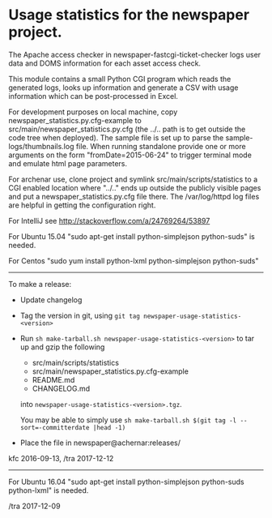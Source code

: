 Usage statistics for the newspaper project.
===

The Apache access checker in newspaper-fastcgi-ticket-checker logs
user data and DOMS information for each asset access check.

This module contains a small Python CGI program which reads the
generated logs, looks up information and generate a CSV with usage
information which can be post-processed in Excel.

For development purposes on local machine, copy
newspaper_statistics.py.cfg-example to
src/main/newspaper_statistics.py.cfg (the ../.. path is to get outside
the code tree when deployed).  The sample file is set up to parse the
sample-logs/thumbnails.log file.  When running standalone provide one
or more arguments on the form "fromDate=2015-06-24" to trigger
terminal mode and emulate html page parameters.

For archenar use, clone project and symlink
src/main/scripts/statistics to a CGI enabled location where "../.."
ends up outside the publicly visible pages and put a
newspaper_statistics.py.cfg file there.  The /var/log/httpd log files
are helpful in getting the configuration right.

For IntelliJ see http://stackoverflow.com/a/24769264/53897

For Ubuntu 15.04 "sudo apt-get install python-simplejson python-suds"
is needed.

For Centos "sudo yum install python-lxml python-simplejson
python-suds"

---

To make a release:

* Update changelog
* Tag the version in git, using `git tag newspaper-usage-statistics-<version>`
* Run `sh make-tarball.sh newspaper-usage-statistics-<version>` to tar up and gzip the following
    - src/main/scripts/statistics
    - src/main/newspaper_statistics.py.cfg-example
    - README.md
    - CHANGELOG.md
    
  into `newspaper-usage-statistics-<version>.tgz`.

  You may be able to simply use `sh make-tarball.sh $(git tag -l --sort=-committerdate |head -1)` 
    
* Place the file in newspaper@achernar:releases/

kfc 2016-09-13, /tra 2017-12-12

---

For Ubuntu 16.04 "sudo apt-get install python-simplejson python-suds python-lxml"
is needed.

/tra 2017-12-09

